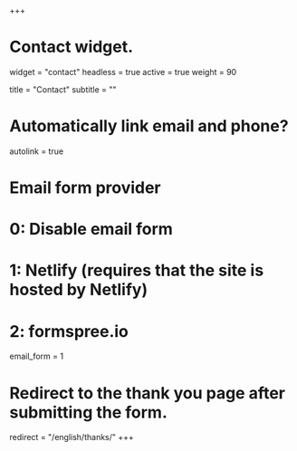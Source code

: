 +++
# Contact widget.
widget = "contact"
headless = true
active = true
weight = 90

title = "Contact"
subtitle = ""

# Automatically link email and phone?
autolink = true

# Email form provider
#   0: Disable email form
#   1: Netlify (requires that the site is hosted by Netlify)
#   2: formspree.io
email_form = 1

# Redirect to the thank you page after submitting the form.
redirect = "/english/thanks/"
+++
